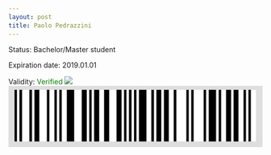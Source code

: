 ```yaml
---
layout: post
title: Paolo Pedrazzini
---
```


Status: Bachelor/Master student

Expiration date: 2019.01.01

Validity: <font color="green"> Verified</font> 
![](/members/img/Paolo_Pedrazzini.png)
![](/members/img/bar.png)
